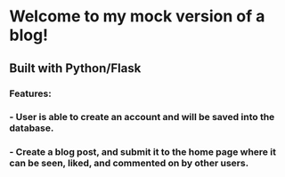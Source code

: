 # Welcome to my mock version of a blog!

## Built with Python/Flask

### Features: 
### -  User is able to create an account and will be saved into the database. 
### - Create a blog post, and submit it to the home page where it can be seen, liked, and commented on by other users.


